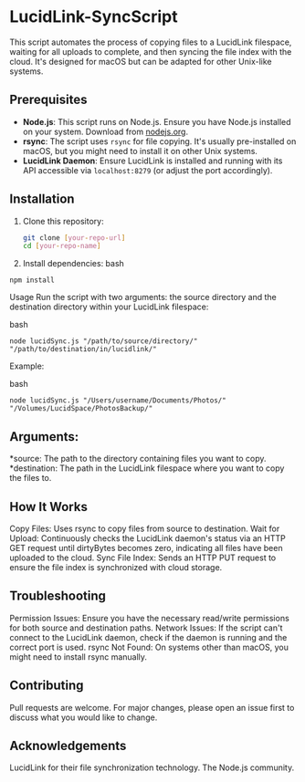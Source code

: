 # LucidLink-SyncScript
 This script automates the process of copying files to a LucidLink filespace, waiting for all uploads to complete, and then syncing the file index with the cloud. It's designed for macOS but can be adapted for other Unix-like systems.

## Prerequisites

- **Node.js**: This script runs on Node.js. Ensure you have Node.js installed on your system. Download from [nodejs.org](https://nodejs.org/).
- **rsync**: The script uses `rsync` for file copying. It's usually pre-installed on macOS, but you might need to install it on other Unix systems.
- **LucidLink Daemon**: Ensure LucidLink is installed and running with its API accessible via `localhost:8279` (or adjust the port accordingly).

## Installation

1. Clone this repository:
   ```bash
   git clone [your-repo-url]
   cd [your-repo-name]


2. Install dependencies:
bash
```
npm install
```


Usage
Run the script with two arguments: the source directory and the destination directory within your LucidLink filespace:

bash
```
node lucidSync.js "/path/to/source/directory/" "/path/to/destination/in/lucidlink/"
```


Example:

bash
```
node lucidSync.js "/Users/username/Documents/Photos/" "/Volumes/LucidSpace/PhotosBackup/"
```

## Arguments:
*source: The path to the directory containing files you want to copy.
*destination: The path in the LucidLink filespace where you want to copy the files to.

## How It Works
Copy Files: Uses rsync to copy files from source to destination.
Wait for Upload: Continuously checks the LucidLink daemon's status via an HTTP GET request until dirtyBytes becomes zero, indicating all files have been uploaded to the cloud.
Sync File Index: Sends an HTTP PUT request to ensure the file index is synchronized with cloud storage.

## Troubleshooting
Permission Issues: Ensure you have the necessary read/write permissions for both source and destination paths.
Network Issues: If the script can't connect to the LucidLink daemon, check if the daemon is running and the correct port is used.
rsync Not Found: On systems other than macOS, you might need to install rsync manually.

## Contributing
Pull requests are welcome. For major changes, please open an issue first to discuss what you would like to change.

## Acknowledgements
LucidLink for their file synchronization technology.
The Node.js community.
